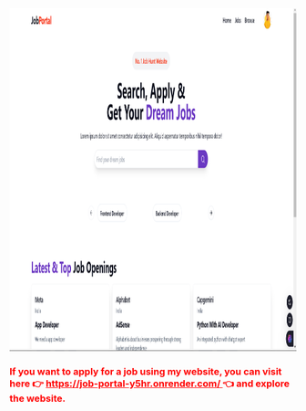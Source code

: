 <img src="https://github.com/Code2With-Pratik/Job-Portal/blob/main/image.png?raw=true" alt="Girl in a jacket"  height="600">

<h3 style="color: #FF0000;">
  If you want to apply for a job using my website, you can visit here 👉 
  <a href="https://job-portal-y5hr.onrender.com/" target="_blank" style="color: #FF0000; text-decoration: underline;">
    https://job-portal-y5hr.onrender.com/
  </a> 👈 and explore the website.
</h3>

